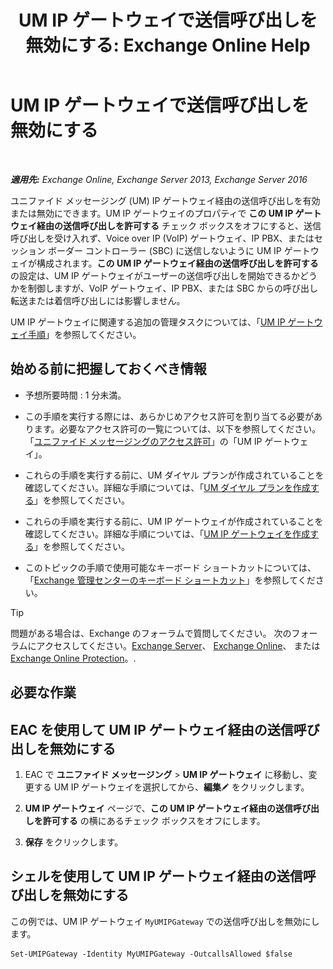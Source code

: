 ﻿---
title: 'UM IP ゲートウェイで送信呼び出しを無効にする: Exchange Online Help'
TOCTitle: UM IP ゲートウェイで送信呼び出しを無効にする
ms:assetid: a3777cc6-37e4-4359-ada3-a962ac0ef0c3
ms:mtpsurl: https://technet.microsoft.com/ja-jp/library/Bb232153(v=EXCHG.150)
ms:contentKeyID: 49896393
ms.date: 05/22/2018
mtps_version: v=EXCHG.150
ms.translationtype: HT
---

# UM IP ゲートウェイで送信呼び出しを無効にする

 

_**適用先:** Exchange Online, Exchange Server 2013, Exchange Server 2016_

ユニファイド メッセージング (UM) IP ゲートウェイ経由の送信呼び出しを有効または無効にできます。UM IP ゲートウェイのプロパティで <strong>この UM IP ゲートウェイ経由の送信呼び出しを許可する</strong> チェック ボックスをオフにすると、送信呼び出しを受け入れず、Voice over IP (VoIP) ゲートウェイ、IP PBX、またはセッション ボーダー コントローラー (SBC) に送信しないように UM IP ゲートウェイが構成されます。<strong>この UM IP ゲートウェイ経由の送信呼び出しを許可する</strong> の設定は、UM IP ゲートウェイがユーザーの送信呼び出しを開始できるかどうかを制御しますが、VoIP ゲートウェイ、IP PBX、または SBC からの呼び出し転送または着信呼び出しには影響しません。

UM IP ゲートウェイに関連する追加の管理タスクについては、「[UM IP ゲートウェイ手順](um-ip-gateway-procedures-exchange-2013-help.md)」を参照してください。

## 始める前に把握しておくべき情報

  - 予想所要時間 : 1 分未満。

  - この手順を実行する際には、あらかじめアクセス許可を割り当てる必要があります。必要なアクセス許可の一覧については、以下を参照してください。「[ユニファイド メッセージングのアクセス許可](unified-messaging-permissions-exchange-2013-help.md)」の「UM IP ゲートウェイ」。

  - これらの手順を実行する前に、UM ダイヤル プランが作成されていることを確認してください。詳細な手順については、「[UM ダイヤル プランを作成する](create-a-um-dial-plan-exchange-2013-help.md)」を参照してください。

  - これらの手順を実行する前に、UM IP ゲートウェイが作成されていることを確認してください。詳細な手順については、「[UM IP ゲートウェイを作成する](create-a-um-ip-gateway-exchange-2013-help.md)」を参照してください。

  - このトピックの手順で使用可能なキーボード ショートカットについては、「[Exchange 管理センターのキーボード ショートカット](keyboard-shortcuts-in-the-exchange-admin-center-exchange-online-protection-help.md)」を参照してください。


> [!TIP]
> 問題がある場合は、Exchange のフォーラムで質問してください。 次のフォーラムにアクセスしてください。<A href="https://go.microsoft.com/fwlink/p/?linkid=60612">Exchange Server</A>、 <A href="https://go.microsoft.com/fwlink/p/?linkid=267542">Exchange Online</A>、 または <A href="https://go.microsoft.com/fwlink/p/?linkid=285351">Exchange Online Protection</A>。.



## 必要な作業

## EAC を使用して UM IP ゲートウェイ経由の送信呼び出しを無効にする

1.  EAC で <strong>ユニファイド メッセージング</strong> \> <strong>UM IP ゲートウェイ</strong> に移動し、変更する UM IP ゲートウェイを選択してから、<strong>編集</strong>![編集アイコン](images/Bb124582.6f53ccb2-1f13-4c02-bea0-30690e6ea71d(EXCHG.150).gif "編集アイコン") をクリックします。

2.  <strong>UM IP ゲートウェイ</strong> ページで、<strong>この UM IP ゲートウェイ経由の送信呼び出しを許可する</strong> の横にあるチェック ボックスをオフにします。

3.  <strong>保存</strong> をクリックします。

## シェルを使用して UM IP ゲートウェイ経由の送信呼び出しを無効にする

この例では、UM IP ゲートウェイ `MyUMIPGateway` での送信呼び出しを無効にします。

    Set-UMIPGateway -Identity MyUMIPGateway -OutcallsAllowed $false

